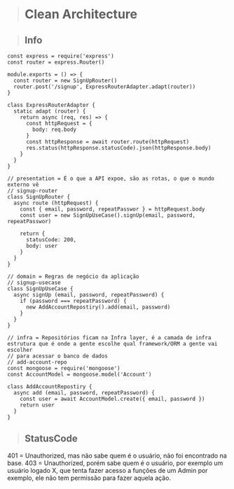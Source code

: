 > # Clean Architecture

> ## Info
```
const express = require('express')
const router = express.Router()

module.exports = () => {
  const router = new SignUpRouter()
  router.post('/signup', ExpressRouterAdapter.adapt(router))
}

class ExpressRouterAdapter {
  static adapt (router) {
    return async (req, res) => {
      const httpRequest = {
        body: req.body
      }
      const httpResponse = await router.route(httpRequest)
      res.status(httpResponse.statusCode).json(httpResponse.body)
    }
  }
}

// presentation = É o que a API expoe, são as rotas, o que o mundo externo vê
// signup-router
class SignUpRouter {
  async route (httpRequest) {
    const { email, password, repeatPasswor } = httpRequest.body
    const user = new SignUpUseCase().signUp(email, password, repeatPasswor)

    return {
      statusCode: 200,
      body: user
    }
  }
}

// domain = Regras de negócio da aplicação
// signup-usecase
class SignUpUseCase {
  async signUp (email, password, repeatPassword) {
    if (password === repeatPassword) {
      new AddAccountRepostiry().add(email, password)
    }
  }
}

// infra = Repositórios ficam na Infra layer, é a camada de infra estrutura que é onde a gente escolhe qual framework/ORM a gente vai escolher
// para acessar o banco de dados
// add-account-repo
const mongoose = require('mongoose')
const AccountModel = mongoose.model('Account')

class AddAccountRepostiry {
  async add (email, password, repeatPassword) {
    const user = await AccountModel.create({ email, password })
    return user
  }
}

```
> ## StatusCode
401 = Unauthorized, mas não sabe quem é o usuário, não foi encontrado na base. 
403 = Unauthorized, porém sabe quem é o usuário, por exemplo um usuário logado X, que tenta fazer acesso a funções de um Admin por exemplo, ele não tem permissão para fazer aquela ação.